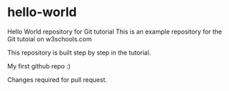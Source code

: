 # hello-world
Hello World repository for Git tutorial
This is an example repository for the Git tutoial on w3schools.com

This repository is built step by step in the tutorial.

My first github repo :)

Changes required for pull request.
